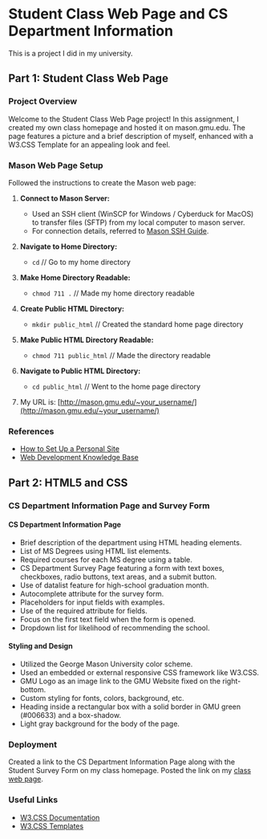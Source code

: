 # Student Class Web Page and CS Department Information

This is a project I did in my university.

## Part 1: Student Class Web Page

### Project Overview
Welcome to the Student Class Web Page project! In this assignment, I created my own class homepage and hosted it on mason.gmu.edu. The page features a picture and a brief description of myself, enhanced with a W3.CSS Template for an appealing look and feel.

### Mason Web Page Setup
Followed the instructions to create the Mason web page:

1. **Connect to Mason Server:**
   - Used an SSH client (WinSCP for Windows / Cyberduck for MacOS) to transfer files (SFTP) from my local computer to mason server.
   - For connection details, referred to [Mason SSH Guide](http://labs.ite.gmu.edu/index.php/FAQ/SSH).

2. **Navigate to Home Directory:**
   - `cd` // Go to my home directory

3. **Make Home Directory Readable:**
   - `chmod 711 .` // Made my home directory readable

4. **Create Public HTML Directory:**
   - `mkdir public_html` // Created the standard home page directory

5. **Make Public HTML Directory Readable:**
   - `chmod 711 public_html` // Made the directory readable

6. **Navigate to Public HTML Directory:**
   - `cd public_html` // Went to the home page directory

7. My URL is: [http://mason.gmu.edu/~your_username/](http://mason.gmu.edu/~your_username/)

### References
- [How to Set Up a Personal Site](https://its.gmu.edu/knowledge-base/how-to-set-up-a-personal-site/)
- [Web Development Knowledge Base](https://its.gmu.edu/knowledge-base/web-development/)

## Part 2: HTML5 and CSS

### CS Department Information Page and Survey Form

#### CS Department Information Page
- Brief description of the department using HTML heading elements.
- List of MS Degrees using HTML list elements.
- Required courses for each MS degree using a table.
- CS Department Survey Page featuring a form with text boxes, checkboxes, radio buttons, text areas, and a submit button.
- Use of datalist feature for high-school graduation month.
- Autocomplete attribute for the survey form.
- Placeholders for input fields with examples.
- Use of the required attribute for fields.
- Focus on the first text field when the form is opened.
- Dropdown list for likelihood of recommending the school.

#### Styling and Design
- Utilized the George Mason University color scheme.
- Used an embedded or external responsive CSS framework like W3.CSS.
- GMU Logo as an image link to the GMU Website fixed on the right-bottom.
- Custom styling for fonts, colors, background, etc.
- Heading inside a rectangular box with a solid border in GMU green (#006633) and a box-shadow.
- Light gray background for the body of the page.

### Deployment
Created a link to the CS Department Information Page along with the Student Survey Form on my class homepage. Posted the link on my [class web page](http://mason.gmu.edu/~your_username/).

### Useful Links
- [W3.CSS Documentation](https://www.w3schools.com/w3css/default.asp)
- [W3.CSS Templates](https://www.w3schools.com/w3css/w3css_templates.asp)
